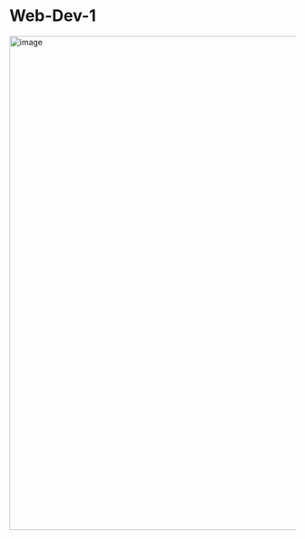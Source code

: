 # Web-Dev-1


<img width="1340" height="871" alt="image" src="https://github.com/user-attachments/assets/344d6c61-ce51-4401-82a8-e4c919bb5b30" />
